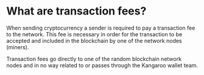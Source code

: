 # What are transaction fees?

When sending cryptocurrency a sender is required to pay a transaction fee to the network. This fee is necessary in order for the transaction to be accepted and included in the blockchain by one of the network nodes (miners).

Transaction fees go directly to one of the random blockchain network nodes and in no way related to or passes through the Kangaroo wallet team.

